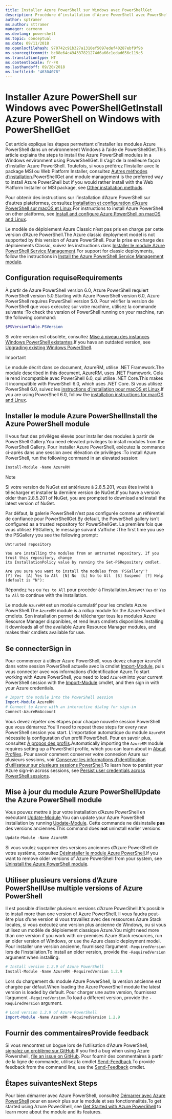 ```yaml
---
title: Installer Azure PowerShell sur Windows avec PowerShellGet
description: Procédure d’installation d’Azure PowerShell avec PowerShellGet
author: sptramer
ms.author: sttramer
manager: carmonm
ms.devlang: powershell
ms.topic: conceptual
ms.date: 09/11/2018
ms.openlocfilehash: 970742c91b327a1310ef5097edef40287ebf9f9b
ms.sourcegitcommit: bc88e64c494337821274d6a66c1edad656c119c5
ms.translationtype: HT
ms.contentlocale: fr-FR
ms.lasthandoff: 09/20/2018
ms.locfileid: "46304078"
---
```

# <a name="install-azure-powershell-on-windows-with-powershellget"></a><span data-ttu-id="cea43-103">Installer Azure PowerShell sur Windows avec PowerShellGet</span><span class="sxs-lookup"><span data-stu-id="cea43-103">Install Azure PowerShell on Windows with PowerShellGet</span></span>

<span data-ttu-id="cea43-104">Cet article explique les étapes permettant d’installer les modules Azure PowerShell dans un environnement Windows à l’aide de PowerShellGet.</span><span class="sxs-lookup"><span data-stu-id="cea43-104">This article explains the steps to install the Azure PowerShell modules in a Windows environment using PowerShellGet.</span></span> <span data-ttu-id="cea43-105">Il s’agit de la meilleure façon d’installer Azure PowerShell. Toutefois, si vous préférez l’installer avec le package MSI ou Web Platform Installer, consultez [Autres méthodes d’installation](other-install.md).</span><span class="sxs-lookup"><span data-stu-id="cea43-105">PowerShellGet and module management is the preferred way to install Azure PowerShell but if you would rather install with the Web Platform Installer or MSI package, see [Other installation methods](other-install.md).</span></span>

<span data-ttu-id="cea43-106">Pour obtenir des instructions sur l’installation d’Azure PowerShell sur d’autres plateformes, consultez [Installation et configuration d’Azure PowerShell sur macOS et Linux](install-azurermps-maclinux.md).</span><span class="sxs-lookup"><span data-stu-id="cea43-106">For instructions to install Azure PowerShell on other platforms, see [Install and configure Azure PowerShell on macOS and Linux](install-azurermps-maclinux.md).</span></span>

<span data-ttu-id="cea43-107">Le modèle de déploiement Azure Classic n’est pas pris en charge par cette version d’Azure PowerShell.</span><span class="sxs-lookup"><span data-stu-id="cea43-107">The Azure classic deployment model is not supported by this version of Azure PowerShell.</span></span> <span data-ttu-id="cea43-108">Pour la prise en charge des déploiements Classic, suivez les instructions dans [Installer le module Azure PowerShell Service Management](/powershell/azure/servicemanagement/install-azure-ps).</span><span class="sxs-lookup"><span data-stu-id="cea43-108">For support for classic deployments, follow the instructions in [Install the Azure PowerShell Service Management module](/powershell/azure/servicemanagement/install-azure-ps).</span></span>

## <a name="requirements"></a><span data-ttu-id="cea43-109">Configuration requise</span><span class="sxs-lookup"><span data-stu-id="cea43-109">Requirements</span></span>

<span data-ttu-id="cea43-110">À partir de Azure PowerShell version 6.0, Azure PowerShell requiert PowerShell version 5.0.</span><span class="sxs-lookup"><span data-stu-id="cea43-110">Starting with Azure PowerShell version 6.0, Azure PowerShell requires PowerShell version 5.0.</span></span> <span data-ttu-id="cea43-111">Pour vérifier la version de PowerShell que vous exécutez sur votre machine, utilisez la commande suivante :</span><span class="sxs-lookup"><span data-stu-id="cea43-111">To check the version of PowerShell running on your machine, run the following command:</span></span>

```powershell
$PSVersionTable.PSVersion
```

<span data-ttu-id="cea43-112">Si votre version est obsolète, consultez [Mise à niveau des instances Windows PowerShell existantes](/powershell/scripting/setup/installing-windows-powershell?view=powershell-6#upgrading-existing-windows-powershell).</span><span class="sxs-lookup"><span data-stu-id="cea43-112">If you have an outdated version, see [Upgrading existing Windows PowerShell](/powershell/scripting/setup/installing-windows-powershell?view=powershell-6#upgrading-existing-windows-powershell).</span></span>

> [!IMPORTANT]
> <span data-ttu-id="cea43-113">Le module décrit dans ce document, AzureRM, utilise .NET Framework.</span><span class="sxs-lookup"><span data-stu-id="cea43-113">The module described in this document, AzureRM, uses .NET Framework.</span></span> <span data-ttu-id="cea43-114">Cela le rend incompatible avec PowerShell 6.0, qui utilise .NET Core.</span><span class="sxs-lookup"><span data-stu-id="cea43-114">This makes it incompatible with PowerShell 6.0, which uses .NET Core.</span></span> <span data-ttu-id="cea43-115">Si vous utilisez PowerShell 6.0, suivez les [instructions d’installation pour macOS et Linux](install-azurermps-maclinux.md).</span><span class="sxs-lookup"><span data-stu-id="cea43-115">If you are using PowerShell 6.0, follow the [installation instructions for macOS and Linux](install-azurermps-maclinux.md).</span></span>

## <a name="install-the-azure-powershell-module"></a><span data-ttu-id="cea43-116">Installer le module Azure PowerShell</span><span class="sxs-lookup"><span data-stu-id="cea43-116">Install the Azure PowerShell module</span></span>

<span data-ttu-id="cea43-117">Il vous faut des privilèges élevés pour installer des modules à partir de PowerShell Gallery.</span><span class="sxs-lookup"><span data-stu-id="cea43-117">You need elevated privileges to install modules from the PowerShell Gallery.</span></span> <span data-ttu-id="cea43-118">Pour installer Azure PowerShell, exécutez la commande ci-après dans une session avec élévation de privilèges :</span><span class="sxs-lookup"><span data-stu-id="cea43-118">To install Azure PowerShell, run the following command in an elevated session:</span></span>

```powershell
Install-Module -Name AzureRM
```

> [!NOTE]
> <span data-ttu-id="cea43-119">Si votre version de NuGet est antérieure à 2.8.5.201, vous êtes invité à télécharger et installer la dernière version de NuGet.</span><span class="sxs-lookup"><span data-stu-id="cea43-119">If you have a version older than 2.8.5.201 of NuGet, you are prompted to download and install the latest version of NuGet.</span></span>

<span data-ttu-id="cea43-120">Par défaut, la galerie PowerShell n’est pas configurée comme un référentiel de confiance pour PowerShellGet.</span><span class="sxs-lookup"><span data-stu-id="cea43-120">By default, the PowerShell gallery isn't configured as a trusted repository for PowerShellGet.</span></span> <span data-ttu-id="cea43-121">La première fois que vous utilisez PSGallery, le message suivant s’affiche :</span><span class="sxs-lookup"><span data-stu-id="cea43-121">The first time you use the PSGallery you see the following prompt:</span></span>

```output
Untrusted repository

You are installing the modules from an untrusted repository. If you trust this repository, change
its InstallationPolicy value by running the Set-PSRepository cmdlet.

Are you sure you want to install the modules from 'PSGallery'?
[Y] Yes  [A] Yes to All  [N] No  [L] No to All  [S] Suspend  [?] Help (default is "N"):
```

<span data-ttu-id="cea43-122">Répondez `Yes` ou `Yes to All` pour procéder à l’installation.</span><span class="sxs-lookup"><span data-stu-id="cea43-122">Answer `Yes` or `Yes to All` to continue with the installation.</span></span>

<span data-ttu-id="cea43-123">Le module `AzureRM` est un module cumulatif pour les cmdlets Azure PowerShell.</span><span class="sxs-lookup"><span data-stu-id="cea43-123">The `AzureRM` module is a rollup module for the Azure PowerShell cmdlets.</span></span> <span data-ttu-id="cea43-124">Son installation permet de télécharger tous les modules Azure Resource Manager disponibles, et rend leurs cmdlets disponibles.</span><span class="sxs-lookup"><span data-stu-id="cea43-124">Installing it downloads all of the available Azure Resource Manager modules, and makes their cmdlets available for use.</span></span>

## <a name="sign-in"></a><span data-ttu-id="cea43-125">Se connecter</span><span class="sxs-lookup"><span data-stu-id="cea43-125">Sign in</span></span>

<span data-ttu-id="cea43-126">Pour commencer à utiliser Azure PowerShell, vous devez charger `AzureRM` dans votre session PowerShell actuelle avec la cmdlet [Import-Module](/powershell/module/Microsoft.PowerShell.Core/Import-Module), puis vous connecter avec vos informations d’identification Azure.</span><span class="sxs-lookup"><span data-stu-id="cea43-126">To start working with Azure PowerShell, you need to load `AzureRM` into your current PowerShell session with the [Import-Module](/powershell/module/Microsoft.PowerShell.Core/Import-Module) cmdlet, and then sign in with your Azure credentials.</span></span>

```powershell
# Import the module into the PowerShell session
Import-Module AzureRM
# Connect to Azure with an interactive dialog for sign-in
Connect-AzureRmAccount
```

<span data-ttu-id="cea43-127">Vous devez répéter ces étapes pour chaque nouvelle session PowerShell que vous démarrez.</span><span class="sxs-lookup"><span data-stu-id="cea43-127">You'll need to repeat these steps for every new PowerShell session you start.</span></span> <span data-ttu-id="cea43-128">L’importation automatique du module `AzureRM` nécessite la configuration d’un profil PowerShell. Pour en savoir plus, consultez [À propos des profils](/powershell/module/microsoft.powershell.core/about/about_profiles).</span><span class="sxs-lookup"><span data-stu-id="cea43-128">Automatically importing the `AzureRM` module requires setting up a PowerShell profile, which you can learn about in [About Profiles](/powershell/module/microsoft.powershell.core/about/about_profiles).</span></span>
<span data-ttu-id="cea43-129">Pour savoir comment conserver votre connexion Azure sur plusieurs sessions, voir [Conserver les informations d’identification d’utilisateur sur plusieurs sessions PowerShell](context-persistence.md).</span><span class="sxs-lookup"><span data-stu-id="cea43-129">To learn how to persist your Azure sign-in across sessions, see [Persist user credentials across PowerShell sessions](context-persistence.md).</span></span>

## <a name="update-the-azure-powershell-module"></a><span data-ttu-id="cea43-130">Mise à jour du module Azure PowerShell</span><span class="sxs-lookup"><span data-stu-id="cea43-130">Update the Azure PowerShell module</span></span>

<span data-ttu-id="cea43-131">Vous pouvez mettre à jour votre installation d’Azure PowerShell en exécutant [Update-Module](/powershell/module/powershellget/update-module).</span><span class="sxs-lookup"><span data-stu-id="cea43-131">You can update your Azure PowerShell installation by running [Update-Module](/powershell/module/powershellget/update-module).</span></span> <span data-ttu-id="cea43-132">Cette commande ne désinstalle __pas__ des versions anciennes.</span><span class="sxs-lookup"><span data-stu-id="cea43-132">This command does __not__ uninstall earlier versions.</span></span>

```powershell
Update-Module -Name AzureRM
```

<span data-ttu-id="cea43-133">Si vous voulez supprimer des versions anciennes d’Azure PowerShell de votre système, consultez [Désinstaller le module Azure PowerShell](uninstall-azurerm-ps.md).</span><span class="sxs-lookup"><span data-stu-id="cea43-133">If you want to remove older versions of Azure PowerShell from your system, see [Uninstall the Azure PowerShell module](uninstall-azurerm-ps.md).</span></span>

## <a name="use-multiple-versions-of-azure-powershell"></a><span data-ttu-id="cea43-134">Utiliser plusieurs versions d’Azure PowerShell</span><span class="sxs-lookup"><span data-stu-id="cea43-134">Use multiple versions of Azure PowerShell</span></span>

<span data-ttu-id="cea43-135">Il est possible d’installer plusieurs versions d’Azure PowerShell.</span><span class="sxs-lookup"><span data-stu-id="cea43-135">It's possible to install more than one version of Azure PowerShell.</span></span> <span data-ttu-id="cea43-136">Il vous faudra peut-être plus d’une version si vous travaillez avec des ressources Azure Stack locales, si vous exécutez une version plus ancienne de Windows, ou si vous utilisez un modèle de déploiement classique Azure.</span><span class="sxs-lookup"><span data-stu-id="cea43-136">You might need more than one version if you work with on-premises Azure Stack resources, run an older version of Windows, or use the Azure classic deployment model.</span></span> <span data-ttu-id="cea43-137">Pour installer une version ancienne, fournissez l’argument `-RequiredVersion` lors de l’installation.</span><span class="sxs-lookup"><span data-stu-id="cea43-137">To install an older version, provide the `-RequiredVersion` argument when installing.</span></span>

```powershell
# Install version 1.2.9 of Azure PowerShell
Install-Module -Name AzureRM -RequiredVersion 1.2.9
```

<span data-ttu-id="cea43-138">Lors du chargement du module Azure PowerShell, la version ancienne est chargée par défaut.</span><span class="sxs-lookup"><span data-stu-id="cea43-138">When loading the Azure PowerShell module the latest version is loaded by default.</span></span> <span data-ttu-id="cea43-139">Pour charger une autre version, fournissez l’argument `-RequiredVersion`.</span><span class="sxs-lookup"><span data-stu-id="cea43-139">To load a different version, provide the `-RequiredVersion` argument.</span></span>

```powershell
# Load version 1.2.9 of Azure PowerShell
Import-Module -Name AzureRM -RequiredVersion 1.2.9
```

## <a name="provide-feedback"></a><span data-ttu-id="cea43-140">Fournir des commentaires</span><span class="sxs-lookup"><span data-stu-id="cea43-140">Provide feedback</span></span>

<span data-ttu-id="cea43-141">Si vous rencontrez un bogue lors de l’utilisation d’Azure PowerShell, [signalez un problème sur GitHub](https://github.com/Azure/azure-powershell/issues).</span><span class="sxs-lookup"><span data-stu-id="cea43-141">If you find a bug when using Azure Powershell, [file an issue on GitHub](https://github.com/Azure/azure-powershell/issues).</span></span>
<span data-ttu-id="cea43-142">Pour fournir des commentaires à partir de la ligne de commande, utilisez la cmdlet [Send-Feedback](/powershell/module/azurerm.profile/send-feedback).</span><span class="sxs-lookup"><span data-stu-id="cea43-142">To provide feedback from the command line, use the [Send-Feedback](/powershell/module/azurerm.profile/send-feedback) cmdlet.</span></span>

## <a name="next-steps"></a><span data-ttu-id="cea43-143">Étapes suivantes</span><span class="sxs-lookup"><span data-stu-id="cea43-143">Next Steps</span></span>

<span data-ttu-id="cea43-144">Pour bien démarrer avec Azure PowerShell, consultez [Démarrer avec Azure PowerShell](get-started-azureps.md) pour en savoir plus sur le module et ses fonctionnalités.</span><span class="sxs-lookup"><span data-stu-id="cea43-144">To get started using Azure PowerShell, see [Get Started with Azure PowerShell](get-started-azureps.md) to learn more about the module and its features.</span></span>